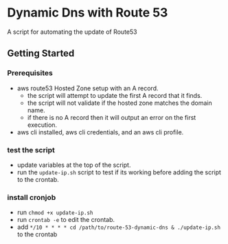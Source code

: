 # Dynamic Dns with Route 53

A script for automating the update of Route53

## Getting Started

### Prerequisites

- aws route53 Hosted Zone setup with an A record.
    - the script will attempt to update the first A record that it finds.
    - the script will not validate if the hosted zone matches the domain name.
    - if there is no A record then it will output an error on the first execution.
- aws cli installed, aws cli credentials, and an aws cli profile.


### test the script 
- update variables at the top of the script.
- run the `update-ip.sh` script to test if its working before adding the script to the crontab.


### install cronjob
- run `chmod +x update-ip.sh`
- run `crontab -e` to edit the crontab.
- add `*/10 * * * * cd /path/to/route-53-dynamic-dns & ./update-ip.sh` to the crontab

